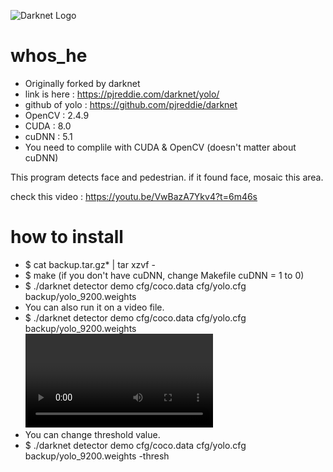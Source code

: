 ![Darknet Logo](http://pjreddie.com/media/files/darknet-black-small.png)

# whos_he
- Originally forked by darknet
- link is here : https://pjreddie.com/darknet/yolo/
- github of yolo : https://github.com/pjreddie/darknet
- OpenCV : 2.4.9
- CUDA : 8.0
- cuDNN : 5.1
- You need to complile with CUDA & OpenCV (doesn't matter about cuDNN)

This program detects face and pedestrian. if it found face, mosaic this area.

check this video : https://youtu.be/VwBazA7Ykv4?t=6m46s

# how to install
- $ cat backup.tar.gz* | tar xzvf -
- $ make (if you don't have cuDNN, change Makefile cuDNN = 1 to 0)
- $ ./darknet detector demo cfg/coco.data cfg/yolo.cfg backup/yolo_9200.weights
- You can also run it on a video file.
- $ ./darknet detector demo cfg/coco.data cfg/yolo.cfg backup/yolo_9200.weights <video file>
- You can change threshold value.
- $ ./darknet detector demo cfg/coco.data cfg/yolo.cfg backup/yolo_9200.weights -thresh <num>
